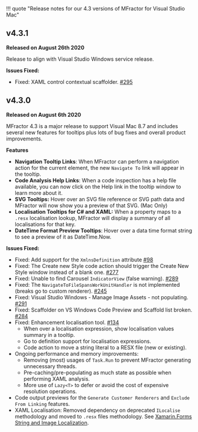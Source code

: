 !!! quote "Release notes for our 4.3 versions of MFractor for Visual Studio Mac"

## v4.3.1

**Released on August 26th 2020**

Release to align with Visual Studio Windows service release.

**Issues Fixed:**

 * Fixed: XAML control contextual scaffolder. [#295](https://github.com/mfractor/mfractor-feedback/issues/295)

## v4.3.0

**Released on August 6th 2020**

MFractor 4.3 is a major release to support Visual Mac 8.7 and includes several new features for tooltips plus lots of bug fixes and overall product improvements.

**Features**

 * **Navigation Tooltip Links**: When MFractor can perform a navigation action for the current element, the new `Navigate To` link will appear in the tooltip.
 * **Code Analysis Help Links**: When a code inspection has a help file available, you can now click on the Help link in the tooltip window to learn more about it.
 * **SVG Tooltips:** Hover over an SVG file reference or SVG path data and MFractor will now show you a preview of that SVG. (Mac Only)
 * **Localisation Tooltips for C# and XAML:** When a property maps to a `.resx` localisation lookup, MFractor will display a summary of all localisations for that key.
 * **DateTime Format Preview Tooltips**: Hover over a data time format string to see a preview of it as DateTime.Now.

 **Issues Fixed:**

  * Fixed: Add support for the `XmlnsDefinition` attribute [#98](https://github.com/mfractor/mfractor-feedback/issues/98)
  * Fixed: The Create new Style code action should trigger the Create New Style window instead of a blank one. [#277](https://github.com/mfractor/mfractor-feedback/issues/277)
  * Fixed: Unable to find Carousel `IndicatorView` (false warning). [#289](https://github.com/mfractor/mfractor-feedback/issues/289)
  * Fixed: The `NavigateToFileSpansWorkUnitHandler` is not implemented (breaks go to custom renderer). [#245](https://github.com/mfractor/mfractor-feedback/issues/245)
  * Fixed: Visual Studio Windows - Manage Image Assets - not populating. [#291](https://github.com/mfractor/mfractor-feedback/issues/291)
  * Fixed: Scaffolder on VS Windows Code Preview and Scaffold list broken. [#284](https://github.com/mfractor/mfractor-feedback/issues/284)
  * Fixed: Enhancement localisation tool. [#134](https://github.com/mfractor/mfractor-feedback/issues/134)
     * When over a localisation expression, show localisation values summary in a tooltip.
     * Go to definition support for localisation expressions.
     * Code action to move a string literal to a RESX file (new or existing).
  * Ongoing performance and memory improvements:
     * Removing (most) usages of `Task.Run` to prevent MFractor generating unnecessary threads.
     * Pre-caching/pre-populating as much state as possible when performing XAML analysis.
     * More use of `Lazy<T>` to defer or avoid the cost of expensive resolution operations.
  * Code output previews for the `Generate Customer Renderers` and `Exclude From Linking` features.
  * XAML Localisation: Removed dependency on deprecated `ILocalise` methodology and moved to `.resx` files methodology. See [Xamarin.Forms String and Image Localization](https://docs.microsoft.com/en-us/xamarin/xamarin-forms/app-fundamentals/localization/text?pivots=macos).
